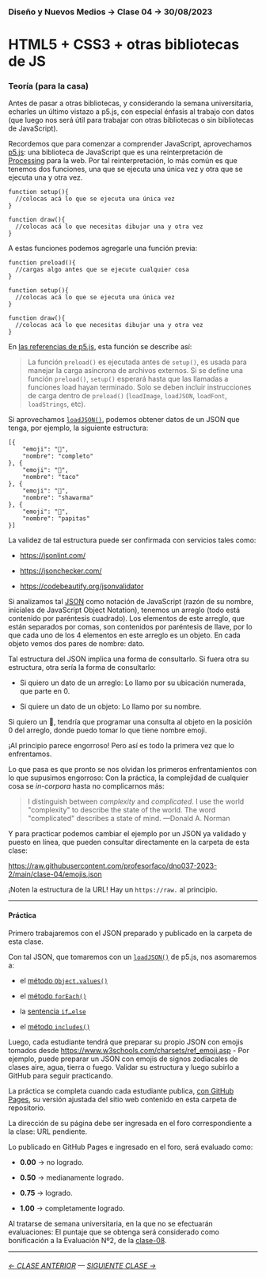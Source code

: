 ### Diseño y Nuevos Medios → Clase 04 → 30/08/2023

# HTML5 + CSS3 + otras bibliotecas de JS

### Teoría (para la casa)

Antes de pasar a otras bibliotecas, y considerando la semana universitaria, echarles un último vistazo a p5.js, con especial énfasis al trabajo con datos (que luego nos será útil para trabajar con otras bibliotecas o sin bibliotecas de JavaScript).

Recordemos que para comenzar a comprender JavaScript, aprovechamos [p5.js](https://p5js.org/es/): una biblioteca de JavaScript que es una reinterpretación de [Processing](https://processing.org/) para la web. Por tal reinterpretación, lo más común es que tenemos dos funciones, una que se ejecuta una única vez y otra que se ejecuta una y otra vez. 

```
function setup(){
  //colocas acá lo que se ejecuta una única vez
}

function draw(){
  //colocas acá lo que necesitas dibujar una y otra vez
}
```

A estas funciones podemos agregarle una función previa:

```
function preload(){
  //cargas algo antes que se ejecute cualquier cosa
}

function setup(){
  //colocas acá lo que se ejecuta una única vez
}

function draw(){
  //colocas acá lo que necesitas dibujar una y otra vez
}
```

En [las referencias de p5.js](https://p5js.org/es/reference/#/p5/preload), esta función se describe así:

> La función `preload()` es ejecutada antes de `setup()`, es usada para manejar la carga asíncrona de archivos externos. Si se define una función `preload()`, `setup()` esperará hasta que las llamadas a funciones load hayan terminado. Solo se deben incluir instrucciones de carga dentro de `preload()` (`loadImage`, `loadJSON`, `loadFont`, `loadStrings`, etc).


Si aprovechamos [`loadJSON()`](https://p5js.org/es/reference/#/p5/loadJSON), podemos obtener datos de un JSON que tenga, por ejemplo, la siguiente estructura:

```
[{
	"emoji": "🌭",
	"nombre": "completo"
}, {
	"emoji": "🌮",
	"nombre": "taco"
}, {
	"emoji": "🌯",
	"nombre": "shawarma"
}, {
	"emoji": "🍟",
	"nombre": "papitas"
}]
```

La validez de tal estructura puede ser confirmada con servicios tales como: 

- https://jsonlint.com/

- https://jsonchecker.com/

- https://codebeautify.org/jsonvalidator

Si analizamos tal [JSON](https://www.json.org/json-es.html) como notación de JavaScript (razón de su nombre, iniciales de JavaScript Object Notation), tenemos un arreglo (todo está contenido por paréntesis cuadrado). Los elementos de este arreglo, que están separados por comas, son contenidos por paréntesis de llave, por lo que cada uno de los 4 elementos en este arreglo es un objeto. En cada objeto vemos dos pares de nombre: dato.

Tal estructura del JSON implica una forma de consultarlo. Si fuera otra su estructura, otra sería la forma de consultarlo:

- Si quiero un dato de un arreglo: Lo llamo por su ubicación numerada, que parte en 0.

- Si quiere un dato de un objeto: Lo llamo por su nombre. 

Si quiero un 🌭, tendría que programar una consulta al objeto en la posición 0 del arreglo, donde puedo tomar lo que tiene nombre emoji.

¡Al principio parece engorroso! Pero así es todo la primera vez que lo enfrentamos.

Lo que pasa es que pronto se nos olvidan los primeros enfrentamientos con lo que supusimos engorroso: Con la práctica, la complejidad de cualquier cosa se *in-corpora* hasta no complicarnos más:

> I distinguish between *complexity* and *complicated*. I use the world "complexity" to describe the state of the world. The word "complicated" describes a state of mind. —Donald A. Norman

Y para practicar podemos cambiar el ejemplo por un JSON ya validado y puesto en línea, que pueden consultar directamente en la carpeta de esta clase:  

https://raw.githubusercontent.com/profesorfaco/dno037-2023-2/main/clase-04/emojis.json 

¡Noten la estructura de la URL! Hay un `https://raw.` al principio.

- - - - - - - - - - - - -

#### Práctica

Primero trabajaremos con el JSON preparado y publicado en la carpeta de esta clase.

Con tal JSON, que tomaremos con un [`loadJSON()`](https://p5js.org/es/reference/#/p5/loadJSON) de p5.js, nos asomaremos a:

- el [método `Object.values()`](https://developer.mozilla.org/es/docs/Web/JavaScript/Reference/Global_Objects/Object/values) 

- el [método `forEach()`](https://developer.mozilla.org/es/docs/Web/JavaScript/Reference/Global_Objects/Array/forEach)

- la [sentencia `if…else`](https://developer.mozilla.org/es/docs/Web/JavaScript/Reference/Statements/if...else)

- el [método `includes()`](https://developer.mozilla.org/es/docs/Web/JavaScript/Reference/Global_Objects/Array/includes)

Luego, cada estudiante tendrá que preparar su propio JSON con emojis tomados desde https://www.w3schools.com/charsets/ref_emoji.asp - Por ejemplo, puede preparar un JSON con emojis de signos zodiacales de clases aire, agua, tierra o fuego. Validar su estructura y luego subirlo a GitHub para seguir practicando.

La práctica se completa cuando cada estudiante publica, [con GitHub Pages](https://docs.github.com/es/pages/getting-started-with-github-pages/configuring-a-publishing-source-for-your-github-pages-site#publishing-from-a-branch), su versión ajustada del sitio web contenido en esta carpeta de repositorio.

La dirección de su página debe ser ingresada en el foro correspondiente a la clase: URL pendiente.

Lo publicado en GitHub Pages e ingresado en el foro, será evaluado como:

- **0.00** → no logrado.

- **0.50** → medianamente logrado.

- **0.75** → logrado.

- **1.00** → completamente logrado.

Al tratarse de semana universitaria, en la que no se efectuarán evaluaciones: El puntaje que se obtenga será considerado como bonificación a la Evaluación Nº2, de la [clase-08](https://github.com/profesorfaco/dno037-2023-2/tree/main/clase-08).

- - - - - - - 

###### [← CLASE ANTERIOR](https://github.com/profesorfaco/dno037-2023-2/tree/main/clase-03) — [SIGUIENTE CLASE →](https://github.com/profesorfaco/dno037-2023-2/tree/main/clase-05)
